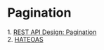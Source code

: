 <h1>Pagination</h1>
1. <a href= "https://en.wikipedia.org/wiki/HATEOAS">REST API Design: Pagination</a><br>
2. <a href= "https://www.moesif.com/blog/technical/api-design/REST-API-Design-Filtering-Sorting-and-Pagination/#pagination"> HATEOAS</a>